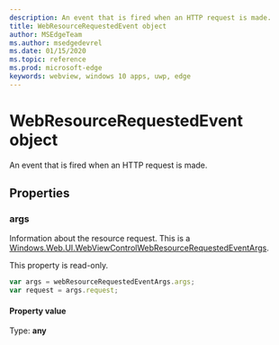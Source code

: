 ```yaml
---
description: An event that is fired when an HTTP request is made.
title: WebResourceRequestedEvent object
author: MSEdgeTeam
ms.author: msedgedevrel
ms.date: 01/15/2020
ms.topic: reference
ms.prod: microsoft-edge
keywords: webview, windows 10 apps, uwp, edge
---
```


# WebResourceRequestedEvent object

An event that is fired when an HTTP request is made.

## Properties

### args

Information about the resource request. This is a [Windows.Web.UI.WebViewControlWebResourceRequestedEventArgs](/uwp/api/windows.web.ui.webviewcontrolwebresourcerequestedeventargs).

This property is read-only.

```js
var args = webResourceRequestedEventArgs.args;
var request = args.request;
```

#### Property value
Type: **any**

